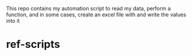 This repo contains my automation script to read my data, perform a function, and in some cases, create an excel file with and write the values into it

# ref-scripts
